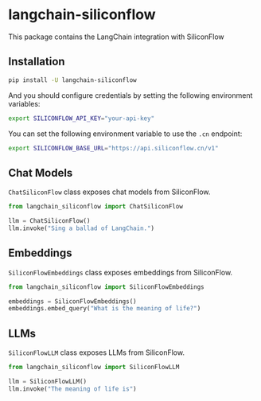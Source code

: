 # langchain-siliconflow

This package contains the LangChain integration with SiliconFlow

## Installation

```bash
pip install -U langchain-siliconflow
```

And you should configure credentials by setting the following environment variables:

```bash
export SILICONFLOW_API_KEY="your-api-key"
```

You can set the following environment variable to use the `.cn` endpoint:

```bash
export SILICONFLOW_BASE_URL="https://api.siliconflow.cn/v1"
```

## Chat Models

`ChatSiliconFlow` class exposes chat models from SiliconFlow.

```python
from langchain_siliconflow import ChatSiliconFlow

llm = ChatSiliconFlow()
llm.invoke("Sing a ballad of LangChain.")
```

## Embeddings

`SiliconFlowEmbeddings` class exposes embeddings from SiliconFlow.

```python
from langchain_siliconflow import SiliconFlowEmbeddings

embeddings = SiliconFlowEmbeddings()
embeddings.embed_query("What is the meaning of life?")
```

## LLMs
`SiliconFlowLLM` class exposes LLMs from SiliconFlow.

```python
from langchain_siliconflow import SiliconFlowLLM

llm = SiliconFlowLLM()
llm.invoke("The meaning of life is")
```
